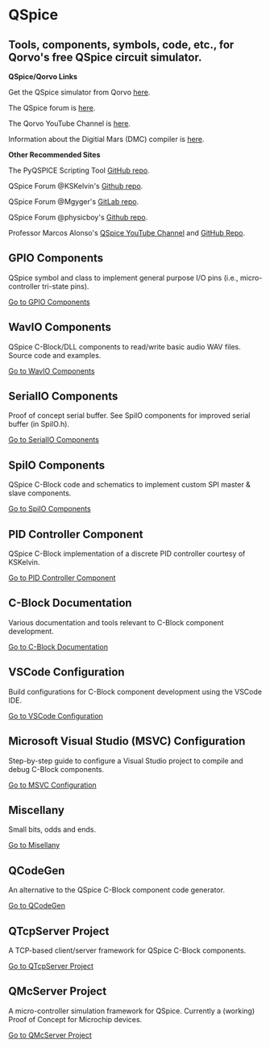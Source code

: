 # QSpice

## Tools, components, symbols, code, etc., for Qorvo's free QSpice circuit simulator.

**QSpice/Qorvo Links**

Get the QSpice simulator from Qorvo [here](https://www.qorvo.com/).

The QSpice forum is [here](https://forum.qorvo.com/c/qspice/).

The Qorvo YouTube Channel is [here](https://www.youtube.com/c/qorvo).

Information about the Digitial Mars (DMC) compiler is [here](README_DMC.md).

**Other Recommended Sites**

The PyQSPICE Scripting Tool [GitHub repo](https://github.com/Qorvo/PyQSPICE).

QSpice Forum @KSKelvin's [Github repo](https://github.com/KSKelvin-Github/Qspice/).

QSpice Forum @Mgyger's [GitLab repo](https://gitlab.com/mgyger/qspice-symbols/).

QSpice Forum @physicboy's [Github repo](https://github.com/physicboy/QSPICE).

Professor Marcos Alonso's [QSpice YouTube Channel](https://www.youtube.com/@MarcosAlonsoElectronics) and [GitHub Repo](https://github.com/marcosalonsoelectronics/website).

## GPIO Components
QSpice symbol and class to implement general purpose I/O pins (i.e., micro-controller tri-state pins).

[Go to GPIO Components](./GPIO/)

## WavIO Components
QSpice C-Block/DLL components to read/write basic audio WAV files.  Source code and examples.

[Go to WavIO Components](./WavIO/)

## SerialIO Components
Proof of concept serial buffer.  See SpiIO components for improved serial buffer (in SpiIO.h).

[Go to SerialIO Components](./SerialIO/)

## SpiIO Components
QSpice C-Block code and schematics to implement custom SPI master & slave components.

[Go to SpiIO Components](./SpiIO/)

## PID Controller Component
QSpice C-Block implementation of a discrete PID controller courtesy of KSKelvin.

[Go to PID Controller Component](./PID_Controller/)

## C-Block Documentation
Various documentation and tools relevant to C-Block component development.

[Go to C-Block Documentation](./CBlock_Doc/)

## VSCode Configuration
Build configurations for C-Block component development using the VSCode IDE.

[Go to VSCode Configuration](./VSCode/)

## Microsoft Visual Studio (MSVC) Configuration
Step-by-step guide to configure a Visual Studio project to compile and debug C-Block components.

[Go to MSVC Configuration](./MSVS/)

## Miscellany
Small bits, odds and ends.

[Go to Misellany](./Miscellany/)

## QCodeGen
An alternative to the QSpice C-Block component code generator.

[Go to QCodeGen](./QCodeGen/)

## QTcpServer Project
A TCP-based client/server framework for QSpice C-Block components.

[Go to QTcpServer Project](./QTcpServer_Project/)

## QMcServer Project
A micro-controller simulation framework for QSpice.  Currently a (working) Proof of Concept for Microchip devices.

[Go to QMcServer Project](./QMcServer_Project/)
